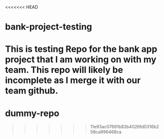 <<<<<<< HEAD
# bank-project-testing

This is testing Repo for the bank app project that I am working on with my team.  This repo will likely be incomplete as I merge it with our team github.
=======
# dummy-repo
>>>>>>> 11e93ac07691b83b4026fd0316b258ca996468ca
